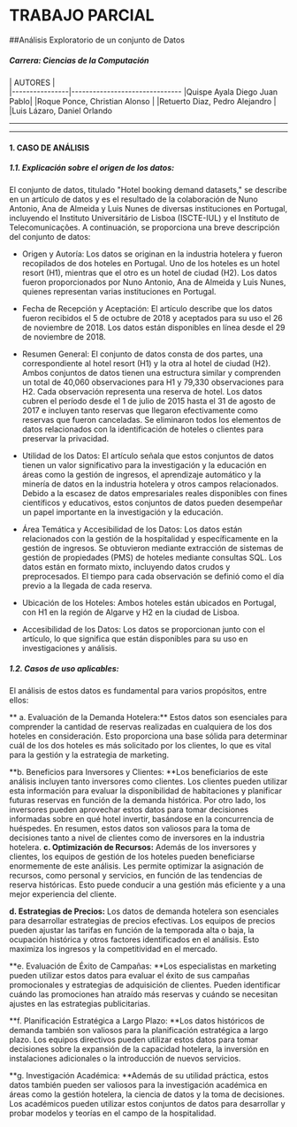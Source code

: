 
#  TRABAJO PARCIAL
##Análisis Exploratorio de un conjunto de Datos
#####  Carrera: Ciencias de la Computación


|  AUTORES                 |                      
|----------------|-------------------------------
|Quispe Ayala Diego Juan Pablo|
|Roque Ponce, Christian Alonso          |
|Retuerto Diaz, Pedro Alejandro      |
|Luis Lázaro, Daniel Orlando


------------


------------
#### 1. CASO DE ANÁLISIS 
##### 1.1. Explicación sobre el origen de los datos:

El conjunto de datos, titulado "Hotel booking demand datasets," se describe en un artículo de datos y es el resultado de la colaboración de Nuno Antonio, Ana de Almeida y Luis Nunes de diversas instituciones en Portugal, incluyendo el Instituto Universitário de Lisboa (ISCTE-IUL) y el Instituto de Telecomunicações. A continuación, se proporciona una breve descripción del conjunto de datos:

- Origen y Autoría: Los datos se originan en la industria hotelera y fueron recopilados de dos hoteles en Portugal. Uno de los hoteles es un hotel resort (H1), mientras que el otro es un hotel de ciudad (H2). Los datos fueron proporcionados por Nuno Antonio, Ana de Almeida y Luis Nunes, quienes representan varias instituciones en Portugal.

- Fecha de Recepción y Aceptación: El artículo describe que los datos fueron recibidos el 5 de octubre de 2018 y aceptados para su uso el 26 de noviembre de 2018. Los datos están disponibles en línea desde el 29 de noviembre de 2018.

- Resumen General: El conjunto de datos consta de dos partes, una correspondiente al hotel resort (H1) y la otra al hotel de ciudad (H2). Ambos conjuntos de datos tienen una estructura similar y comprenden un total de 40,060 observaciones para H1 y 79,330 observaciones para H2. Cada observación representa una reserva de hotel. Los datos cubren el período desde el 1 de julio de 2015 hasta el 31 de agosto de 2017 e incluyen tanto reservas que llegaron efectivamente como reservas que fueron canceladas. Se eliminaron todos los elementos de datos relacionados con la identificación de hoteles o clientes para preservar la privacidad.

- Utilidad de los Datos: El artículo señala que estos conjuntos de datos tienen un valor significativo para la investigación y la educación en áreas como la gestión de ingresos, el aprendizaje automático y la minería de datos en la industria hotelera y otros campos relacionados. Debido a la escasez de datos empresariales reales disponibles con fines científicos y educativos, estos conjuntos de datos pueden desempeñar un papel importante en la investigación y la educación.

- Área Temática y Accesibilidad de los Datos: Los datos están relacionados con la gestión de la hospitalidad y específicamente en la gestión de ingresos. Se obtuvieron mediante extracción de sistemas de gestión de propiedades (PMS) de hoteles mediante consultas SQL. Los datos están en formato mixto, incluyendo datos crudos y preprocesados. El tiempo para cada observación se definió como el día previo a la llegada de cada reserva.

- Ubicación de los Hoteles: Ambos hoteles están ubicados en Portugal, con H1 en la región de Algarve y H2 en la ciudad de Lisboa.

- Accesibilidad de los Datos: Los datos se proporcionan junto con el artículo, lo que significa que están disponibles para su uso en investigaciones y análisis.

##### 1.2. Casos de uso aplicables:

El análisis de estos datos es fundamental para varios propósitos, entre ellos:

** a. Evaluación de la Demanda Hotelera:** Estos datos son esenciales para comprender la cantidad de reservas realizadas en cualquiera de los dos hoteles en consideración. Esto proporciona una base sólida para determinar cuál de los dos hoteles es más solicitado por los clientes, lo que es vital para la gestión y la estrategia de marketing.

**b. Beneficios para Inversores y Clientes: **Los beneficiarios de este análisis incluyen tanto inversores como clientes. Los clientes pueden utilizar esta información para evaluar la disponibilidad de habitaciones y planificar futuras reservas en función de la demanda histórica. Por otro lado, los inversores pueden aprovechar estos datos para tomar decisiones informadas sobre en qué hotel invertir, basándose en la concurrencia de huéspedes. En resumen, estos datos son valiosos para la toma de decisiones tanto a nivel de clientes como de inversores en la industria hotelera.
**c. Optimización de Recursos:** Además de los inversores y clientes, los equipos de gestión de los hoteles pueden beneficiarse enormemente de este análisis. Les permite optimizar la asignación de recursos, como personal y servicios, en función de las tendencias de reserva históricas. Esto puede conducir a una gestión más eficiente y a una mejor experiencia del cliente.

**d. Estrategias de Precios:** Los datos de demanda hotelera son esenciales para desarrollar estrategias de precios efectivas. Los equipos de precios pueden ajustar las tarifas en función de la temporada alta o baja, la ocupación histórica y otros factores identificados en el análisis. Esto maximiza los ingresos y la competitividad en el mercado.

**e. Evaluación de Éxito de Campañas: **Los especialistas en marketing pueden utilizar estos datos para evaluar el éxito de sus campañas promocionales y estrategias de adquisición de clientes. Pueden identificar cuándo las promociones han atraído más reservas y cuándo se necesitan ajustes en las estrategias publicitarias.

**f. Planificación Estratégica a Largo Plazo: **Los datos históricos de demanda también son valiosos para la planificación estratégica a largo plazo. Los equipos directivos pueden utilizar estos datos para tomar decisiones sobre la expansión de la capacidad hotelera, la inversión en instalaciones adicionales o la introducción de nuevos servicios.

**g. Investigación Académica: **Además de su utilidad práctica, estos datos también pueden ser valiosos para la investigación académica en áreas como la gestión hotelera, la ciencia de datos y la toma de decisiones. Los académicos pueden utilizar estos conjuntos de datos para desarrollar y probar modelos y teorías en el campo de la hospitalidad.
